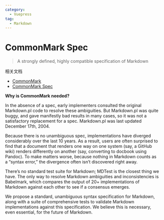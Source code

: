 ```yaml
---
category: 
  - Vuepress
tag:
  - Markdown  
---
```


# CommonMark Spec

> A strongly defined, highly compatible specification of Markdown

相关文档

- [CommonMark](https://commonmark.org/)  
- [CommonMark Spec](https://spec.commonmark.org/)

**Why is CommonMark needed?**

In the absence of a spec, early implementers consulted the original Markdown.pl code to resolve these ambiguities. But Markdown.pl was quite buggy, and gave manifestly bad results in many cases, so it was not a satisfactory replacement for a spec. Markdown.pl was last updated December 17th, 2004.

Because there is no unambiguous spec, implementations have diverged considerably over the last 10 years. As a result, users are often surprised to find that a document that renders one way on one system (say, a GitHub wiki) renders differently on another (say, converting to docbook using Pandoc). To make matters worse, because nothing in Markdown counts as a “syntax error,” the divergence often isn’t discovered right away.

There’s no standard test suite for Markdown; MDTest is the closest thing we have. The only way to resolve Markdown ambiguities and inconsistencies is Babelmark, which compares the output of 20+ implementations of Markdown against each other to see if a consensus emerges.

We propose a standard, unambiguous syntax specification for Markdown, along with a suite of comprehensive tests to validate Markdown implementations against this specification. We believe this is necessary, even essential, for the future of Markdown.